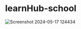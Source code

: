 # learnHub-school

![Screenshot 2024-05-17 124434](https://github.com/MayaNikfar/learnHub-school/assets/157966035/6ed981fb-6c33-4035-9d1f-c988f92de37f)
